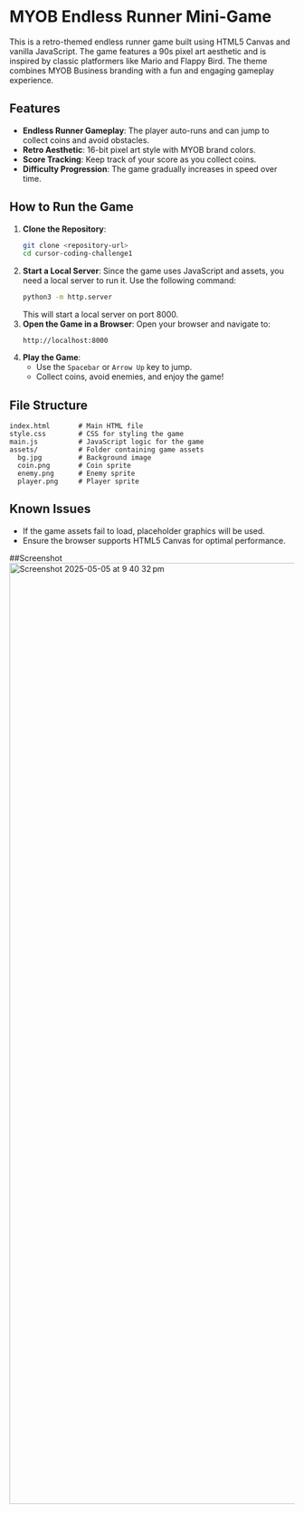 # MYOB Endless Runner Mini-Game

This is a retro-themed endless runner game built using HTML5 Canvas and vanilla JavaScript. The game features a 90s pixel art aesthetic and is inspired by classic platformers like Mario and Flappy Bird. The theme combines MYOB Business branding with a fun and engaging gameplay experience.

## Features
- **Endless Runner Gameplay**: The player auto-runs and can jump to collect coins and avoid obstacles.
- **Retro Aesthetic**: 16-bit pixel art style with MYOB brand colors.
- **Score Tracking**: Keep track of your score as you collect coins.
- **Difficulty Progression**: The game gradually increases in speed over time.

## How to Run the Game
1. **Clone the Repository**:
   ```bash
   git clone <repository-url>
   cd cursor-coding-challenge1
   ```
2. **Start a Local Server**:
   Since the game uses JavaScript and assets, you need a local server to run it. Use the following command:
   ```bash
   python3 -m http.server
   ```
   This will start a local server on port 8000.
3. **Open the Game in a Browser**:
   Open your browser and navigate to:
   ```
   http://localhost:8000
   ```
4. **Play the Game**:
   - Use the `Spacebar` or `Arrow Up` key to jump.
   - Collect coins, avoid enemies, and enjoy the game!

## File Structure
```
index.html       # Main HTML file
style.css        # CSS for styling the game
main.js          # JavaScript logic for the game
assets/          # Folder containing game assets
  bg.jpg         # Background image
  coin.png       # Coin sprite
  enemy.png      # Enemy sprite
  player.png     # Player sprite
```

## Known Issues
- If the game assets fail to load, placeholder graphics will be used.
- Ensure the browser supports HTML5 Canvas for optimal performance.

##Screenshot
<img width="1664" alt="Screenshot 2025-05-05 at 9 40 32 pm" src="https://github.com/user-attachments/assets/43bf8126-c91c-4f0d-8a04-1d5d702fae41" />



